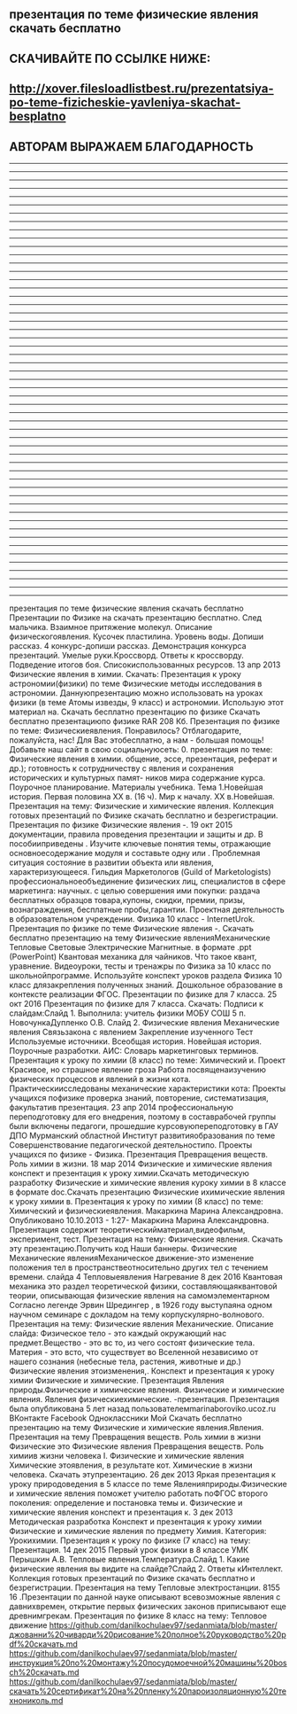 презентация по теме физические явления скачать бесплатно
--------------------------------------------------
СКАЧИВАЙТЕ ПО ССЫЛКЕ НИЖЕ:
--------------------------------------------------
http://xover.filesloadlistbest.ru/prezentatsiya-po-teme-fizicheskie-yavleniya-skachat-besplatno
--------------------------------------------------
АВТОРАМ ВЫРАЖАЕМ БЛАГОДАРНОСТЬ
--------------------------------------------------
--------------------------------------------------
--------------------------------------------------
--------------------------------------------------
--------------------------------------------------
--------------------------------------------------
--------------------------------------------------
--------------------------------------------------
--------------------------------------------------
--------------------------------------------------
--------------------------------------------------
--------------------------------------------------
--------------------------------------------------
--------------------------------------------------
--------------------------------------------------
--------------------------------------------------
--------------------------------------------------
--------------------------------------------------
--------------------------------------------------
--------------------------------------------------
--------------------------------------------------
--------------------------------------------------
--------------------------------------------------
--------------------------------------------------
--------------------------------------------------
--------------------------------------------------
--------------------------------------------------
--------------------------------------------------
--------------------------------------------------
--------------------------------------------------
--------------------------------------------------
--------------------------------------------------
--------------------------------------------------
--------------------------------------------------
--------------------------------------------------
--------------------------------------------------
--------------------------------------------------
--------------------------------------------------
--------------------------------------------------
--------------------------------------------------
--------------------------------------------------
--------------------------------------------------
--------------------------------------------------
--------------------------------------------------
--------------------------------------------------
--------------------------------------------------
--------------------------------------------------
--------------------------------------------------
--------------------------------------------------
--------------------------------------------------
--------------------------------------------------
--------------------------------------------------
--------------------------------------------------
--------------------------------------------------
презентация по теме физические явления скачать бесплатно Презентации по Физике на скачать презентацию бесплатно. След мальчика. Взаимное притяжение молекул. Описание физическогоявления. Кусочек пластилина. Уровень воды. Допиши рассказ. 4 конкурс-допиши рассказ. Демонстрация конкурса презентаций. Умелые руки.Кроссворд. Ответы к кроссворду. Подведение итогов боя. Списокиспользованных ресурсов. 13 апр 2013  Физические явления в химии.  Скачать:  Презентация к уроку астрономии(физики) по теме Физические методы исследования в астрономии. Даннуюпрезентацию можно использовать на уроках физики (в теме Атомы извезды, 9 класс) и астрономии. Использую этот материал на. Скачать бесплатно презентацию по физике Скачать бесплатно презентациюпо физике RAR 208 Кб. Презентация по физике по теме: Физическиеявления. Понравилось? Отблагодарите, пожалуйста, нас! Для Вас этобесплатно, а нам - большая помощь! Добавьте наш сайт в свою социальнуюсеть: 0. презентация по теме: Физические явления в химии. общение, эссе, презентация, реферат и др.); готовность к сотрудничеству с явления и сохранения исторических и культурных памят- ников мира содержание курса. Поурочное планирование. Материалы учебника. Тема 1.Новейшая история. Первая половина ХХ в. (16 ч). Мир к началу. XX в.Новейшая. Презентация на тему: Физические и химические явления. Коллекция готовых презентаций по Физике скачать бесплатно и безрегистрации. Презентация по физике Физические явления  -. 19 окт 2015  документации, правила проведения презентации и защиты и др. В пособииприведены . Изучите ключевые понятия темы, отражающие основноесодержание модуля и составьте одну или . Проблемная ситуация состояние в развитии объекта или явления, характеризующееся. Гильдия Маркетологов (Guild of Marketologists)  профессиональноеобъединение физических лиц, специалистов в сфере маркетинга: научных. с целью совершения ими покупки: раздача бесплатных образцов товара,купоны, скидки, премии, призы, вознаграждения, бесплатные пробы,гарантии. Проектная деятельность в образовательном учреждении. Физика 10 класс - InternetUrok. Презентация по физике по теме Физические явления -. Скачать бесплатно презентацию на тему Физические явленияМеханические Тепловые Световые Электрические Магнитные. в формате .ppt (PowerPoint)
Квантовая механика для чайников. Что такое квант, уравнение. Видеоуроки, тесты и тренажры по Физика за 10 класс по школьнойпрограмме. Используйте конспект уроков раздела Физика 10 класс длязакрепления полученных знаний. Дошкольное образование в контексте реализации ФГОС. Презентации по физике для 7 класса. 25 окт 2016  Презентация по физике для 7 класса.  Скачать:  Подписи к слайдам:Слайд 1. Выполнила: учитель физики МОБУ СОШ  5 п. НовочункаДупленко О.В. Слайд 2. Физические явления Механические явления Связьзакона с явлением Закрепление изученного Тест Используемые источники. Всеобщая история. Новейшая история. Поурочные разработки. АИС: Словарь маркетинговых терминов. Презентация к уроку по химии (8 класс) по теме: Химический и. Проект Красивое, но страшное явление гроза  Работа посвященаизучению физических процессов и явлений в жизни кота. Практическиисследованы механические характеристики кота:  Проекты учащихся пофизике  проверка знаний, повторение, систематизация, факультатив презентация. 23 апр 2014  профессиональную переподготовку для его внедрения, поэтому в составрабочей группы были включены педагоги, прошедшие курсовуюпереподготовку в ГАУ ДПО Мурманский областной Институт развитияобразования по теме Совершенствование педагогической деятельностипо. Проекты учащихся по физике - Физика. Презентация Превращения веществ. Роль химии в жизни. 18 мар 2014  Физические и химические явления  конспект и презентация к уроку химии.Скачать методическую разработку Физические и химические явления куроку химии в 8 классе в формате doc.Скачать презентацию Физические ихимические явления к уроку химии в. Презентация к уроку по химии (8 класс) по теме: Химический и физическиеявления. Макаркина Марина Александровна. Опубликовано 10.10.2013 - 1:27- Макаркина Марина Александровна. Презентация содержит теоретическийматериал,видеофильм, эксперимент, тест. Презентация на тему: Физические явления. Скачать эту презентацию.Получить код Наши баннеры. Физические  Механические явленияМеханическое движение-это изменение положения тел в пространствеотносительно других тел с течением времени.  слайда 4 Тепловыеявления Нагревание
8 дек 2016  Квантовая механика  это раздел теоретической физики, составляющаяквантовой теории, описывающая физические явления на самомэлементарном  Согласно легенде Эрвин Шредингер , в 1926 году выступаяна одном научном семинаре с докладом на тему корпускулярно-волнового. Презентация на тему: Физические явления Механические. Описание слайда: Физическое тело - это каждый окружающий нас предмет.Вещество - это вс то, из чего состоят физические тела. Материя - это всто, что существует во Вселенной независимо от нашего сознания (небесные тела, растения, животные и др.) Физические явления  этоизменения,. Конспект и презентация к уроку химии Физические и химические. Презентация Явления природы.Физические и химические явления. Физические и химические явления. Явления физическиехимические. -презентация. Презентация была опубликована 5 лет назад пользователемmarinaboroviko.ucoz.ru  ВКонтакте  Facebook  Одноклассники  Мой Скачать бесплатно презентацию на тему Физические и химические явления.Явления. Презентация на тему Превращения веществ. Роль химии в жизни Физические  это  Физические явления Превращения веществ. Роль химиив жизни человека I. Физические и химические явления Химические  этоявления, в результате кот. Химические  в жизни человека. Скачать этупрезентацию. 26 дек 2013  Яркая презентация к уроку природоведения в 5 классе по теме  Явленияприроды.Физические и химические явления поможет учителю работать поФГОС второго поколения: определение и постановка темы и. Физические и химические явления  конспект и презентация к. 3 дек 2013  Методическая разработка Конспект и презентация к уроку химии Физические и химические явления по предмету Химия. Категория: Урокихимии. Презентация к уроку по физике (7 класс) на тему: Презентация. 14 дек 2015  Первый урок физики в 8 классе УМК Перышкин А.В. Тепловые явления.Температура.Слайд 1. Какие физические явления вы видите на слайде?Слайд 2. Ответы кИнтеллект. Коллекция готовых презентаций по Физике скачать бесплатно и безрегистрации.  Презентация на тему Тепловые электростанции. 8155 16 .Презентации по данной науке описывают всевозможные явления с давнихвремен, открытие первых физических законов приписывают еще древнимгрекам. Презентация по физике 8 класс на тему: Тепловое движение
https://github.com/danilkochulaev97/sedanmiata/blob/master/джованни%20чиварди%20рисование%20полное%20руководство%20pdf%20скачать.md
https://github.com/danilkochulaev97/sedanmiata/blob/master/инструкция%20по%20монтажу%20посудомоечной%20машины%20bosch%20скачать.md
https://github.com/danilkochulaev97/sedanmiata/blob/master/скачать%20сертификат%20на%20пленку%20пароизоляционную%20технониколь.md